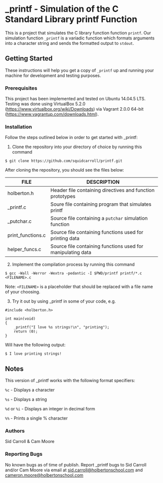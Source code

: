 # _printf - Simulation of the C Standard Library printf Function

This is a project that simulates the C library function function `printf`. Our simulation function `_printf` is a variadic function which formats arguments into a character string and sends the formatted output to `stdout`.

## Getting Started

These instructions will help you get a copy of `_printf` up and running your machine for development and testing purposes.

### Prerequisites

This project has been implemented and tested on Ubuntu 14.04.5 LTS. Testing was done using VirtualBox 5.2.0 (https://www.virtualbox.org/wiki/Downloads) via Vagrant 2.0.0 64-bit (https://www.vagrantup.com/downloads.html).

### Installation

Follow the steps outlined below in order to get started with _printf:

1. Clone the repository into your directory of choice by running this command
```
$ git clone https://github.com/squidcarroll/printf.git
```

After cloning the repository, you should see the files below:

|    **FILE**    |    **DESCRIPTION**                                            |
|----------------|---------------------------------------------------------------|
|  holberton.h   |  Header file containing directives and function prototypes     |
|  _printf.c     |  Soure file containing program that simulates printf     |
|  _putchar.c    |  Source file containing a `putchar` simulation function     |
|  print_functions.c    |  Source file containing functions used for printing data    |
|  helper_funcs.c    |  Source file containing functions used for manipulating data     |

2. Implement the compilation process by running this command
```
$ gcc -Wall -Werror -Wextra -pedantic -I $PWD/printf printf/*.c <FILENAME>.c
```

Note: `<FILENAME>` is a placeholder that should be replaced with a file name of your choosing.

3. Try it out by using _printf in some of your code, e.g.
```
#include <holberton.h>

int main(void)
{
	_printf("I love %s strings!\n", "printing");
	return (0);
}
```
Will have the following output:
```
$ I love printing strings!
```
## Notes
This version of _printf works with the following format specifiers:

`%c` - Displays a character

`%s` - Displays a string

`%d` or `%i` - Displays an integer in decimal form

`%%` - Prints a single % character

### Authors
Sid Carroll & Cam Moore

### Reporting Bugs
No known bugs as of time of publish. Report _printf bugs to Sid Carroll and/or Cam Moore via email at sid.carroll@holbertonschool.com and cameron.moore@holbertonschool.com